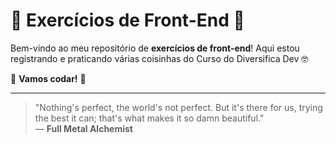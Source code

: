 
# 📝 Exercícios de Front-End 🚀

Bem-vindo ao meu repositório de **exercícios de front-end**! Aqui estou registrando e praticando várias coisinhas do Curso do Diversifica Dev 🤓


🎉 **Vamos codar!** 🎉

---

> "Nothing's perfect, the world's not perfect. But it's there for us, trying the best it can; that's what makes it so damn beautiful."  
> — **Full Metal Alchemist**

